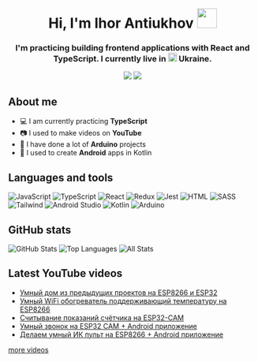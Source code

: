 <div align="center">
<h1>Hi, I'm Ihor Antiukhov <img src="https://user-images.githubusercontent.com/33700292/101157406-eec79080-35de-11eb-9543-5c57727a309b.gif" width="40"></h1>
<h3>I'm practicing building frontend applications with React and TypeScript. I currently live in <img src="https://upload.wikimedia.org/wikipedia/commons/thumb/4/49/Flag_of_Ukraine.svg/255px-Flag_of_Ukraine.svg.png" width="18"> Ukraine.</h3>

<a href="https://www.youtube.com/channel/UCCCJ-h7zSm2gPA1MIZSeYPQ" target="_blank"><img src="https://img.shields.io/badge/YouTube-FF0000?style=for-the-badge&logo=youtube&logoColor=white"></a>
<a href="https://t.me/ihorantiukhov" target="_blank"><img src="https://img.shields.io/badge/Telegram-2CA5E0?style=for-the-badge&logo=telegram&logoColor=white"></a>
</div>

## About me

+ :computer: I am currently practicing **TypeScript**
+ :camera: I used to make videos on **YouTube**
+ :robot: I have done a lot of **Arduino** projects
+ :iphone: I used to create **Android** apps in Kotlin

## Languages and tools

![JavaScript](https://img.shields.io/badge/JavaScript-F7DF1E?style=for-the-badge&logo=javascript&logoColor=black)
![TypeScript](https://img.shields.io/badge/TypeScript-007ACC?style=for-the-badge&logo=typescript&logoColor=white)
![React](https://img.shields.io/badge/React-20232A?style=for-the-badge&logo=react&logoColor=61DAFB)
![Redux](https://img.shields.io/badge/Redux-593D88?style=for-the-badge&logo=redux&logoColor=white)
![Jest](https://img.shields.io/badge/Jest-323330?style=for-the-badge&logo=Jest&logoColor=white)
![HTML](https://img.shields.io/badge/HTML5-E34F26?style=for-the-badge&logo=html5&logoColor=white)
![SASS](https://img.shields.io/badge/Sass-CC6699?style=for-the-badge&logo=sass&logoColor=white)
![Tailwind](https://img.shields.io/badge/Tailwind_CSS-38B2AC?style=for-the-badge&logo=tailwind-css&logoColor=white)
![Android Studio](https://img.shields.io/badge/Android_Studio-3DDC84?style=for-the-badge&logo=android-studio&logoColor=white)
![Kotlin](https://img.shields.io/badge/Kotlin-0095D5?&style=for-the-badge&logo=kotlin&logoColor=white)
![Arduino](https://img.shields.io/badge/Arduino-00979D?style=for-the-badge&logo=Arduino&logoColor=white)

## GitHub stats

![GitHub Stats](https://github-profile-summary-cards.vercel.app/api/cards/profile-details?username=IhorAntiukhov&theme=react)
![Top Languages](https://github-profile-summary-cards.vercel.app/api/cards/repos-per-language?username=IhorAntiukhov&theme=react)
![All Stats](https://github-profile-summary-cards.vercel.app/api/cards/stats?username=IhorAntiukhov&theme=react)

## Latest YouTube videos

<!-- YOUTUBE:START -->
- [Умный дом из предыдущих проектов на ESP8266 и ESP32](https://www.youtube.com/watch?v=ObBi3VIdf44)
- [Умный WiFi обогреватель поддерживающий температуру на ESP8266](https://www.youtube.com/watch?v=4tR2fXaSKr4)
- [Считывание показаний счётчика на ESP32-CAM](https://www.youtube.com/watch?v=txgsXdb_OfQ)
- [Умный звонок на ESP32 CAM + Android приложение](https://www.youtube.com/watch?v=1FJSTyXEtSo)
- [Делаем умный ИК пульт на ESP8266 + Android приложение](https://www.youtube.com/watch?v=lcF6zeZ8F9g)
<!-- YOUTUBE:END -->

[more videos](https://www.youtube.com/channel/UCCCJ-h7zSm2gPA1MIZSeYPQ)
